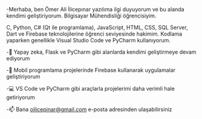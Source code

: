 -Merhaba, ben Ömer Ali İlicepınar yazılıma ilgi duyuyorum ve bu alanda kendimi geliştiriyorum. Bilgisayar Mühendisliği öğrencisiyim.

C, Python, C# (Qt ile programlama), JavaScript, HTML, CSS, SQL Server, Dart ve Firebase teknolojilerine öğrenci seviyesinde hakimim. Kodlama yaparken genellikle Visual Studio Code 
ve PyCharm kullanıyorum.

-🧠 Yapay zeka, Flask ve PyCharm gibi alanlarda kendimi geliştirmeye devam ediyorum

-📱 Mobil programlama projelerinde Firebase kullanarak uygulamalar geliştiriyorum

-💻 VS Code ve PyCharm gibi araçlarla projelerimi daha verimli hale getiriyorum

-📫 Bana oilicepinar@gmail.com e-posta adresinden ulaşabilirsiniz
<!---
1omerli/1omerli is a ✨ special ✨ repository because its `README.md` (this file) appears on your GitHub profile.
You can click the Preview link to take a look at your changes.
--->
